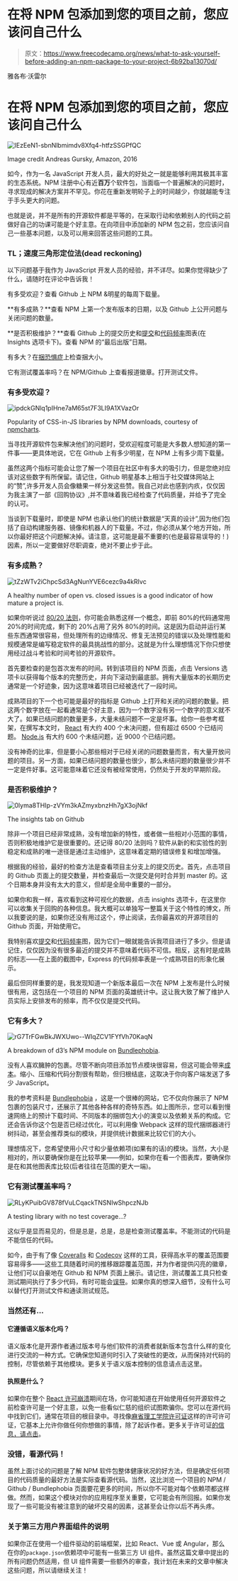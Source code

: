 # 在将 NPM 包添加到您的项目之前，您应该问自己什么

> 原文：<https://www.freecodecamp.org/news/what-to-ask-yourself-before-adding-an-npm-package-to-your-project-6b92ba13070d/>

雅各布·沃雷尔

# 在将 NPM 包添加到您的项目之前，您应该问自己什么

![IEzEeN1-sbnNlbmimdv8Xfq4-htfzSSGPfQC](img/651a201f570629253039f13b479932f8.png)

Image credit Andreas Gursky, Amazon, 2016

如今，作为一名 JavaScript 开发人员，最大的好处之一就是能够利用其极其丰富的生态系统。NPM 注册中心有近**百万**个软件包，当面临一个普遍解决的问题时，寻求现成的解决方案并不罕见。你花在重新发明轮子上的时间越少，你就越能专注于手头更大的问题。

也就是说，并不是所有的开源软件都是平等的，在采取行动和依赖别人的代码之前做好自己的功课可能是个好主意。在向项目中添加新的 NPM 包之前，您应该问自己一些基本问题，以及可以用来回答这些问题的工具。

### TL；速度三角形定位法(dead reckoning)

以下问题基于我作为 JavaScript 开发人员的经验，并不详尽。如果你觉得缺少了什么，请随时在评论中告诉我！

有多受欢迎？查看 Github 上 NPM &明星的每周下载量。

**有多成熟？**查看 NPM 上第一个发布版本的日期，以及 Github 上公开问题与关闭问题的数量。

**是否积极维护？**查看 Github 上的提交历史和[提交](https://github.com/expressjs/express/graphs/commit-activity)和[代码频率](https://github.com/expressjs/express/graphs/code-frequency)图表(在 Insights 选项卡下)。查看 NPM 的“最后出版”日期。

有多大？在[捆恐惧症](https://bundlephobia.com/)上检查捆大小。

它有测试覆盖率吗？在 NPM/Github 上查看报道徽章。打开测试文件。

### 有多受欢迎？

![ipdckGNlq1pIHne7aM65st7F3LI9A1XVazOr](img/35b0fa602c6f18637de39cc9f938dad6.png)

Popularity of CSS-in-JS libraries by NPM downloads, courtesy of [npmcharts](https://npmcharts.com/).

当寻找开源软件包来解决他们的问题时，受欢迎程度可能是大多数人想知道的第一件事——更具体地说，它在 Github 上有多少明星，在 NPM 上有多少周下载量。

虽然这两个指标可能会让您了解一个项目在社区中有多大的吸引力，但是您绝对应该对这些数字有所保留。请记住，Github 明星基本上相当于社交媒体网站上的“赞”,许多开发人员会像糖果一样分发这些赞。我自己对此也感到内疚，仅仅因为我主演了一部《回购协议》,并不意味着我已经检查了代码质量，并给予了完全的认可。

当谈到下载量时，即使是 NPM 也承认他们的统计数据是“天真的设计”,因为他们包括了自动构建服务器、镜像和机器人的下载量。不过，你必须从某个地方开始，所以你最好把这个问题解决掉。请注意，这可能是最不重要的(也是最容易误导的！)因素，所以一定要做好尽职调查，绝对不要止步于此。

### 有多成熟？

![tZzWTv2iChpcSd3AgNunYVE6cezc9a4kRIvc](img/0ab663bcba8051b54abc78b1d6ef5337.png)

A healthy number of open vs. closed issues is a good indicator of how mature a project is.

如果你听说过 [80/20 法则](https://swreflections.blogspot.com/2013/11/applying-8020-rule-in-software.html)，你可能会熟悉这样一个概念，即前 80%的代码通常用 20%的时间完成，剩下的 20%占用了另外 80%的时间。这是因为启动并运行某些东西通常很容易，但处理所有的边缘情况、修复无法预见的错误以及处理性能和规模通常是编写稳定软件的最具挑战性的部分。这就是为什么理想情况下你只想使用经过战斗考验和时间考验的开源软件。

首先要检查的是包首次发布的时间。转到该项目的 NPM 页面，点击 Versions 选项卡以获得每个版本的完整历史，并向下滚动到最底部。拥有大量版本的长期历史通常是一个好迹象，因为这意味着项目已经被迭代了一段时间。

成熟项目的下一个也可能是最好的指标是 Github 上打开和关闭的问题的数量。把这两个数字放在一起看通常是个好主意，因为一个数字没有另一个数字的意义就不大了。如果已结问题的数量更多，大量未结问题不一定是坏事。给你一些参考框架，在撰写本文时， [React](https://github.com/facebook/react/issues) 有大约 400 个未决问题，但有超过 6500 个已结问题。 [Node.js](https://github.com/nodejs/node/issues) 有大约 600 个未结问题，近 9000 个已结问题。

没有神奇的比率，但是要小心那些相对于已经关闭的问题数量而言，有大量开放问题的项目。另一方面，如果已结问题的数量也很少，那么未结问题的数量很少并不一定是件好事。这可能意味着它还没有被经常使用，仍然处于开发的早期阶段。

### 是否积极维护？

![0lyma8THIp-zVYm3kAZmyxbnzHh7gX3ojNkf](img/282bfc6301b774824de4fe94c0afbca5.png)

The insights tab on Github

除非一个项目已经非常成熟，没有增加新的特性，或者做一些相对小范围的事情，否则积极地维护它是很重要的。还记得 80/20 法则吗？软件从新的和实验性的到稳定和成熟的唯一途径是通过主动维护，这意味着定期的错误修复和增加增强。

根据我的经验，最好的检查方法是查看项目主分支上的提交历史。首先，点击项目的 Github 页面上的提交数量，并检查最后一次提交是何时合并到 master 的。这个日期本身并没有太大的意义，但却是全局中重要的一部分。

如果你和我一样，喜欢看到这种可视化的数据，点击 insights 选项卡，在这里你可以收集关于回购的各种信息。我大概可以单独写一整篇关于这个特性的博文，所以我要说的是，如果你还没有用过这个，停止阅读，去你最喜欢的开源项目的 Github 页面，开始使用它。

我特别喜欢[提交](https://github.com/expressjs/express/graphs/commit-activity)和[代码频率](https://github.com/expressjs/express/graphs/code-frequency)图，因为它们一眼就能告诉我项目进行了多少。但是请记住，仅仅因为没有很多最近的提交并不意味着代码不可信。相反，这有时是成熟的标志——在上面的截图中，Express 的代码频率表是一个成熟项目的形象化展示。

最后但同样重要的是，我发现知道一个新版本最后一次在 NPM 上发布是什么时候很有用，这包括在一个项目的 NPM 页面的英雄统计中。这让我大致了解了维护人员实际上安排发布的频率，而不仅仅是提交代码。

### 它有多大？

![rG7TrFGwBkJWXUwo--WIqZCV1FYfVh70KaqN](img/286868acdb53a516c90ad8a1315be4ab.png)

A breakdown of d3’s NPM module on [Bundlephobia](https://bundlephobia.com/).

没有人喜欢臃肿的包裹。尽管不断向项目添加节点模块很容易，但这可能会带来[成本](https://medium.com/@addyosmani/the-cost-of-javascript-in-2018-7d8950fbb5d4)。缩小、压缩和代码分割很有帮助，但归根结底，这取决于你向客户端发送了多少 JavaScript。

我的参考资料是 [Bundlephobia](https://bundlephobia.com/) ，这是一个很棒的网站，它不仅向你展示了 NPM 包裹的包装尺寸，还展示了其他各种各样的奇特东西。如上图所示，您可以看到慢速网络上的预计下载时间、不同版本的捆绑包大小的演变以及依赖关系的构成。它还会告诉你这个包是否已经过优化，可以利用像 Webpack 这样的现代捆绑器进行树抖动，甚至会推荐类似的模块，并提供统计数据来比较它们的大小。

理想情况下，您希望使用小尺寸和少量依赖项(如果有的话)的模块。当然，大小是相对的，所以要确保你是在比较苹果——例如，如果你在看一个图表库，要确保你是在和其他图表库比较(后者往往在范围的更大一端)。

### 它有测试覆盖率吗？

![RLyKPuibGV878fVuLCqackTNSNIwShpczNJb](img/5e9b7518739b2102920d1b3fa0fdf940.png)

A testing library with no test coverage…?

这似乎是显而易见的，但是总是，总是，总是检查测试覆盖率。不能测试的代码是不能信任的代码。

如今，由于有了像 [Coveralls](https://coveralls.io/) 和 [Codecov](https://codecov.io/) 这样的工具，获得高水平的覆盖范围要容易得多——这些工具随着时间的推移跟踪覆盖范围，并为作者提供闪亮的徽章，让他们可以自豪地在 Github 和 NPM 页面上展示。请记住，测试覆盖工具只检查测试期间执行了多少代码，有时可能会[误导](http://www.developintelligence.com/blog/2017/11/why-test-coverage-shouldnt-trust/)。如果你真的想深入细节，没有什么可以替代打开测试文件和通读测试规范。

### 当然还有…

#### 它遵循语义版本化吗？

语义版本化是开源作者通过版本号与他们软件的消费者就新版本包含什么样的变化进行交流的一种方式。它确保您知道何时引入了突破性的更改，从而保持对代码的控制，尽管依赖于其他模块。更多关于语义版本控制的信息请点击这里。

#### 执照是什么？

如果你在整个 [React 许可崩溃](https://medium.freecodecamp.org/facebook-just-changed-the-license-on-react-heres-a-2-minute-explanation-why-5878478913b2)期间在场，你可能知道在开始使用任何开源软件之前检查许可是一个好主意，以免一些看似仁慈的组织试图欺骗你。您可以在源代码中找到它们，通常在项目的根目录中。寻找像[麻省理工学院许可证](https://en.wikipedia.org/wiki/MIT_License)这样的许可许可证，它基本上允许你做任何你想做的事情，除了起诉作者。更多关于许可证[的信息，请点击](https://medium.com/shakuro/software-licenses-explained-77f4f18ebeb1)。

### 没错，看源代码！

虽然上面讨论的问题是了解 NPM 软件包整体健康状况的好方法，但是确定任何项目的代码质量的最好方法是实际查看源代码。当然，这比浏览一个项目的 NPM / Github / Bundlephobia 页面要花更多的时间，所以你不可能对每个依赖项都这样做。然而，如果这个模块对你的应用程序至关重要，它可能会有所回报。如果你发现了一些可能没有被注意到的破坏交易的因素，这甚至会让你以后不再头疼。

### 关于第三方用户界面组件的说明

如果你正在使用一个组件驱动的前端框架，比如 React、Vue 或 Angular，那么在你的`package.json`依赖项中可能有一些第三方 UI 组件。虽然这篇文章中提出的所有问题仍然适用，但 UI 组件需要一些额外的审查，我计划在未来的文章中解决这些问题，所以请继续关注！